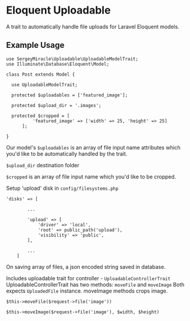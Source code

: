 # Eloquent Uploadable

A trait to automatically handle file uploads for Laravel Eloquent models.

## Example Usage

```
use SergeyMiracle\Uploadable\UploadableModelTrait;
use Illuminate\Database\Eloquent\Model;

class Post extends Model {

  use UploadableModelTrait;

  protected $uploadables = ['featured_image'];

  protected $upload_dir = '.images';
  
  protected $cropped = [
          'featured_image' => ['width' => 25, 'height' => 25]
      ];

}
```

Our model's `$uploadables` is an array of file input name attributes which you'd like to be automatically handled by the trait.

`$upload_dir` destination folder

`$cropped` is an array of file input name which you'd like to be cropped.

Setup 'upload' disk in `config/filesystems.php`

```
'disks' => [

        ...

        'upload' => [
            'driver' => 'local',
            'root' => public_path('upload'),
            'visibility' => 'public',
        ],

        ...
    ]
```

On saving array of files, a json encoded string saved in database.

Includes uploadable trait for controller - `UploadableControllerTrait`
UploadableControllerTrait has two methods: `moveFile` and `moveImage`
Both expects `UploadedFile` instance. moveImage methods crops image.

```
$this->moveFile($request->file('image'))

$this->moveImage($request->file('image'), $width, $height)
```